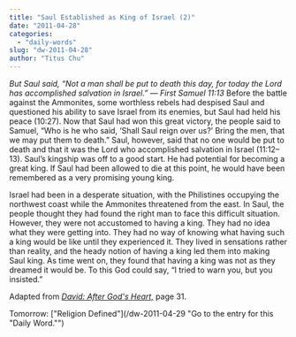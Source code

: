 ```yaml
---
title: "Saul Established as King of Israel (2)"
date: "2011-04-28"
categories: 
  - "daily-words"
slug: "dw-2011-04-28"
author: "Titus Chu"
---
```


_But Saul said, “Not a man shall be put to death this day, for today the Lord has accomplished salvation in Israel.” — First Samuel 11:13_ Before the battle against the Ammonites, some worthless rebels had despised Saul and questioned his ability to save Israel from its enemies, but Saul had held his peace (10:27). Now that Saul had won this great victory, the people said to Samuel, “Who is he who said, ‘Shall Saul reign over us?’ Bring the men, that we may put them to death.” Saul, however, said that no one would be put to death and that it was the Lord who accomplished salvation in Israel (11:12–13). Saul’s kingship was off to a good start. He had potential for becoming a great king. If Saul had been allowed to die at this point, he would have been remembered as a very promising young king.

Israel had been in a desperate situation, with the Philistines occupying the northwest coast while the Ammonites threatened from the east. In Saul, the people thought they had found the right man to face this difficult situation. However, they were not accustomed to having a king. They had no idea what they were getting into. They had no way of knowing what having such a king would be like until they experienced it. They lived in sensations rather than reality, and the heady notion of having a king led them into making Saul king. As time went on, they found that having a king was not as they dreamed it would be. To this God could say, “I tried to warn you, but you insisted.”

Adapted from _[David: After God's Heart,](/book-david "Go to the listing for this book.")_ page 31.

Tomorrow: ["Religion Defined"](/dw-2011-04-29 "Go to the entry for this "Daily Word."")
